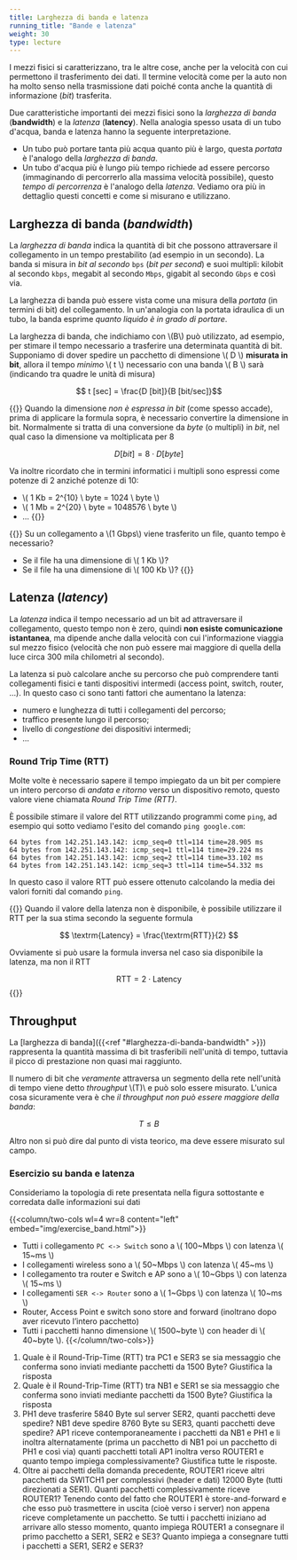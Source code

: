```yaml
---
title: Larghezza di banda e latenza
running_title: "Bande e latenza"
weight: 30
type: lecture
---
```


I mezzi fisici si caratterizzano, tra le altre cose, anche per la velocità con
cui permettono il trasferimento dei dati. Il termine velocità come per la auto
non ha molto senso nella trasmissione dati poiché conta anche la quantità di
informazione (*bit*) trasferita. 

Due caratteristiche importanti dei mezzi fisici sono la *larghezza di banda*
(**bandwidth**) e la *latenza* (**latency**). Nella analogia spesso usata di
un tubo d'acqua, banda e latenza hanno la seguente interpretazione.
* Un tubo può portare tanta più acqua quanto più è largo, questa *portata*
è l'analogo della *larghezza di banda*.
* Un tubo d'acqua più è lungo più tempo richiede ad essere percorso (immaginando
di percorrerlo alla massima velocità possibile), questo *tempo di percorrenza*
è l'analogo della *latenza*. Vediamo ora più in dettaglio questi concetti e come
si misurano e utilizzano.

## Larghezza di banda (*bandwidth*)
La *larghezza di banda* indica la quantità di bit che possono attraversare il
collegamento in un tempo prestabilito (ad esempio in un secondo). La banda si
misura in *bit al secondo* `bps` (*bit per second*) e suoi multipli: kilobit
al secondo `kbps`, megabit al secondo `Mbps`, gigabit al secondo `Gbps` e così
via.

La larghezza di banda può essere vista come una misura della *portata* (in
termini di bit) del collegamento. In un'analogia con la portata idraulica di un
tubo, la banda esprime *quanto liquido è in grado di portare*.

La larghezza di banda, che indichiamo con \\(B\\) può utilizzato, ad esempio, per
stimare il tempo necessario a trasferire una determinata quantità di bit.
Supponiamo di dover spedire un pacchetto di dimensione \\( D \\) **misurata
in bit**, allora il tempo *minimo* \\( t \\) necessario con una banda \\( B \\)
sarà (indicando tra quadre le unità di misura)

$$ t [sec] = \frac{D [bit]}{B [bit/sec]}$$

{{<attention>}}
Quando la dimensione *non è espressa in bit* (come spesso accade), prima di applicare
la formula sopra, è necessario convertire la dimensione in bit. Normalmente si tratta
di una conversione da *byte* (o multipli) in *bit*, nel qual caso la dimensione va
moltiplicata per 8

$$ D[bit] = 8 \cdot D[byte] $$

Va inoltre ricordato che in termini informatici i multipli sono espressi come
potenze di 2 anziché potenze di 10:
* \\( 1 Kb = 2^{10} \ byte = 1024 \ byte \\)
* \\( 1 Mb = 2^{20} \ byte = 1048576 \ byte \\)
* ...
{{</attention>}}

{{<example>}}
Su un collegamento a \\(1 Gbps\\) viene trasferito un file, quanto tempo è
necessario?
* Se il file ha una dimensione di \\( 1 Kb \\)?
* Se il file ha una dimensione di \\( 100 Kb \\)?
{{</example>}}

## Latenza (*latency*)
La *latenza* indica il tempo necessario ad un bit ad attraversare il collegamento,
questo tempo non è zero, quindi **non esiste comunicazione istantanea**, ma
dipende anche dalla velocità con cui l'informazione viaggia sul mezzo fisico
(velocità che non può essere mai maggiore di quella della luce circa 300 mila
chilometri al secondo).

La latenza si può calcolare anche su percorso che può comprendere tanti collegamenti
fisici e tanti dispositivi intermedi (access point, switch, router, ...). In questo
caso ci sono tanti fattori che aumentano la latenza:
* numero e lunghezza di tutti i collegamenti del percorso;
* traffico presente lungo il percorso;
* livello di *congestione* dei dispositivi intermedi;
* ...

### Round Trip Time (RTT)
Molte volte è necessario sapere il tempo impiegato da un bit per compiere un
intero percorso di *andata e ritorno* verso un dispositivo remoto, questo
valore viene chiamata *Round Trip Time (RTT)*. 

È possibile stimare il valore del RTT utilizzando programmi come `ping`, ad
esempio qui sotto vediamo l'esito del comando `ping google.com`:

```
64 bytes from 142.251.143.142: icmp_seq=0 ttl=114 time=28.905 ms
64 bytes from 142.251.143.142: icmp_seq=1 ttl=114 time=29.224 ms
64 bytes from 142.251.143.142: icmp_seq=2 ttl=114 time=33.102 ms
64 bytes from 142.251.143.142: icmp_seq=3 ttl=114 time=54.332 ms
```

In questo caso il valore RTT può essere ottenuto calcolando la media
dei valori forniti dal comando `ping`. 

{{<important>}}
Quando il valore della latenza non è disponibile, è possibile
utilizzare il RTT per la sua stima secondo la seguente formula

$$ \textrm{Latency} = \frac{\textrm{RTT}}{2} $$

Ovviamente si può usare la formula inversa nel caso sia disponibile
la latenza, ma non il RTT

$$ \textrm{RTT} = 2 \cdot \textrm{Latency} $$
{{</important>}}

## Throughput
La [larghezza di banda]({{<ref "#larghezza-di-banda-bandwidth" >}}) rappresenta
la quantità massima di bit trasferibili nell'unità di tempo, tuttavia il picco
di prestazione non quasi mai raggiunto. 

Il numero di bit che *veramente* attraversa un segmento della rete nell'unità
di tempo viene detto *throughput* \\(T)\\ e può solo essere misurato. L'unica
cosa sicuramente vera è che *il throughput non può essere maggiore della banda*:

$$ T \leq B $$

Altro non si può dire dal punto di vista teorico, ma deve essere misurato sul
campo.

### Esercizio su banda e latenza
Consideriamo la topologia di rete presentata nella figura sottostante e
corredata dalle informazioni sui dati

{{<column/two-cols wl=4 wr=8 content="left" embed="img/exercise_band.html">}}
* Tutti i collegamento `PC <-> Switch` sono a \\( 100~Mbps \\) con latenza \\( 15~ms \\)
* I collegamenti wireless sono a \\( 50~Mbps \\) con latenza \\( 45~ms \\)
* I collegamento tra router e Switch e AP sono a \\( 10~Gbps \\) con latenza \\( 15~ms \\)
* I collegamenti `SER <-> Router` sono a \\( 1~Gbps \\) con latenza \\( 10~ms \\)
* Router, Access Point e switch sono store and forward (inoltrano dopo aver ricevuto l’intero pacchetto)
* Tutti i pacchetti hanno dimensione \\( 1500~byte \\) con header di \\( 40~byte \\).
{{</column/two-cols>}}

1. Quale è il Round-Trip-Time (RTT) tra PC1 e SER3 se sia messaggio che conferma sono inviati mediante pacchetti da 1500 Byte? Giustifica la risposta
2. Quale è il Round-Trip-Time (RTT) tra NB1 e SER1 se sia messaggio che conferma sono inviati mediante pacchetti da 1500 Byte? Giustifica la risposta
3. PH1 deve trasferire 5840 Byte sul server SER2, quanti pacchetti deve spedire? NB1 deve spedire 8760 Byte su SER3, quanti pacchetti deve spedire? AP1 riceve contemporaneamente i pacchetti da NB1 e PH1 e li inoltra alternatamente (prima un pacchetto di NB1 poi un pacchetto di PH1 e così via) quanti pacchetti totali AP1 inoltra verso ROUTER1 e quanto tempo impiega complessivamente?  Giustifica tutte le risposte.
4. Oltre ai pacchetti della domanda precedente, ROUTER1 riceve altri pacchetti da SWITCH1 per complessivi (header e dati) 12000 Byte (tutti direzionati a SER1). Quanti pacchetti complessivamente riceve ROUTER1? Tenendo conto del fatto che ROUTER1 è store-and-forward e che esso può trasmettere in uscita (cioè verso i server) non appena riceve completamente un pacchetto. Se tutti i pacchetti iniziano ad arrivare allo stesso momento, quanto impiega ROUTER1 a consegnare il primo pacchetto a SER1, SER2 e SE3? Quanto impiega a consegnare tutti i pacchetti a SER1, SER2 e SER3?
